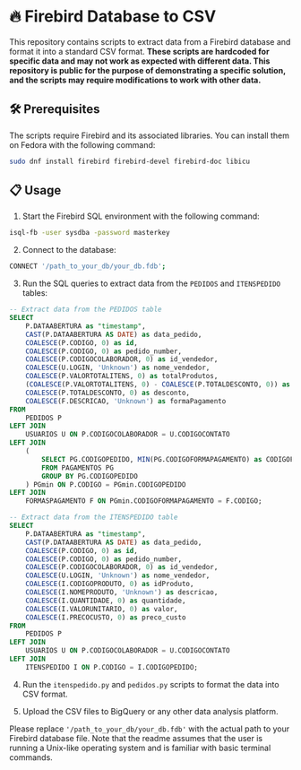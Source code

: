 
# 🔥 Firebird Database to CSV

This repository contains scripts to extract data from a Firebird database and format it into a standard CSV format. **These scripts are hardcoded for specific data and may not work as expected with different data. This repository is public for the purpose of demonstrating a specific solution, and the scripts may require modifications to work with other data.**

## 🛠️ Prerequisites

The scripts require Firebird and its associated libraries. You can install them on Fedora with the following command:

```bash
sudo dnf install firebird firebird-devel firebird-doc libicu
```

## 📋 Usage

1. Start the Firebird SQL environment with the following command:

```bash
isql-fb -user sysdba -password masterkey
```

2. Connect to the database:

```bash
CONNECT '/path_to_your_db/your_db.fdb';
```

3. Run the SQL queries to extract data from the `PEDIDOS` and `ITENSPEDIDO` tables:

```sql
-- Extract data from the PEDIDOS table
SELECT
    P.DATAABERTURA as "timestamp",
    CAST(P.DATAABERTURA AS DATE) as data_pedido,
    COALESCE(P.CODIGO, 0) as id,
    COALESCE(P.CODIGO, 0) as pedido_number,
    COALESCE(P.CODIGOCOLABORADOR, 0) as id_vendedor,
    COALESCE(U.LOGIN, 'Unknown') as nome_vendedor,
    COALESCE(P.VALORTOTALITENS, 0) as totalProdutos,
    (COALESCE(P.VALORTOTALITENS, 0) - COALESCE(P.TOTALDESCONTO, 0)) as totalVenda,
    COALESCE(P.TOTALDESCONTO, 0) as desconto,
    COALESCE(F.DESCRICAO, 'Unknown') as formaPagamento
FROM
    PEDIDOS P
LEFT JOIN
    USUARIOS U ON P.CODIGOCOLABORADOR = U.CODIGOCONTATO
LEFT JOIN
    (
        SELECT PG.CODIGOPEDIDO, MIN(PG.CODIGOFORMAPAGAMENTO) as CODIGOFORMAPAGAMENTO
        FROM PAGAMENTOS PG
        GROUP BY PG.CODIGOPEDIDO
    ) PGmin ON P.CODIGO = PGmin.CODIGOPEDIDO
LEFT JOIN
    FORMASPAGAMENTO F ON PGmin.CODIGOFORMAPAGAMENTO = F.CODIGO;
```

```sql
-- Extract data from the ITENSPEDIDO table
SELECT
    P.DATAABERTURA as "timestamp",
    CAST(P.DATAABERTURA AS DATE) as data_pedido,
    COALESCE(P.CODIGO, 0) as id,
    COALESCE(P.CODIGO, 0) as pedido_number,
    COALESCE(P.CODIGOCOLABORADOR, 0) as id_vendedor,
    COALESCE(U.LOGIN, 'Unknown') as nome_vendedor,
    COALESCE(I.CODIGOPRODUTO, 0) as idProduto,
    COALESCE(I.NOMEPRODUTO, 'Unknown') as descricao,
    COALESCE(I.QUANTIDADE, 0) as quantidade,
    COALESCE(I.VALORUNITARIO, 0) as valor,
    COALESCE(I.PRECOCUSTO, 0) as preco_custo
FROM
    PEDIDOS P
LEFT JOIN
    USUARIOS U ON P.CODIGOCOLABORADOR = U.CODIGOCONTATO
LEFT JOIN
    ITENSPEDIDO I ON P.CODIGO = I.CODIGOPEDIDO;
```

4. Run the `itenspedido.py` and `pedidos.py` scripts to format the data into CSV format.

5. Upload the CSV files to BigQuery or any other data analysis platform.

Please replace `'/path_to_your_db/your_db.fdb'` with the actual path to your Firebird database file. Note that the readme assumes that the user is running a Unix-like operating system and is familiar with basic terminal commands.

